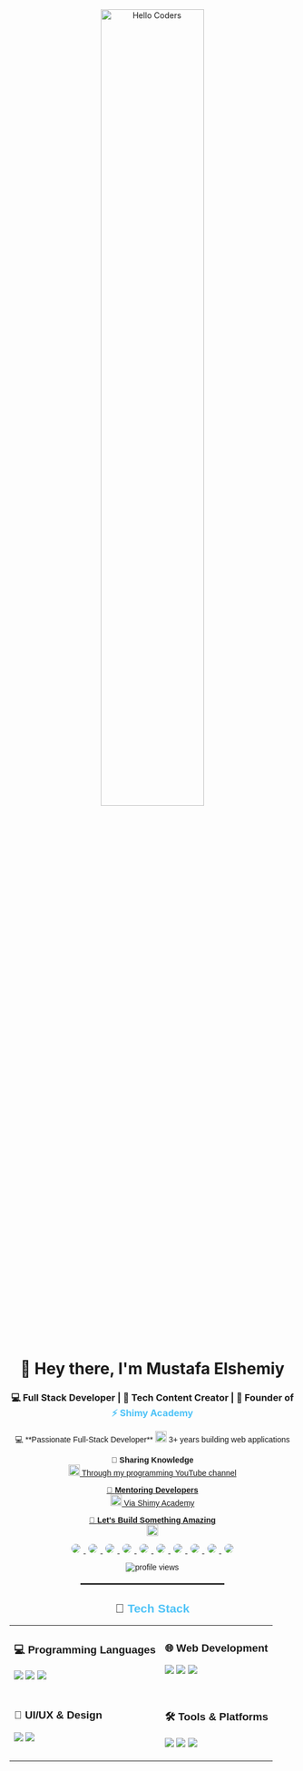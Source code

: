<div align="center">
  <img src="https://github.com/SP-XD/SP-XD/blob/main/images/hellocoders_rounded.gif?raw=true" width="60%" alt="Hello Coders" />
  
  <h1>👋 Hey there, I'm Mustafa Elshemiy</h1>

  <h3>
    💻 Full Stack Developer | 🎥 Tech Content Creator | 🚀 Founder of 
    <a href="https://shimyacademy.com" target="_blank" style="text-decoration: none; color: #4FC3F7; font-weight: bold;">
      ⚡ Shimy Academy
    </a>
  </h3>


<div align="center" style="font-family: Arial, sans-serif;">

<p>
    💻 **Passionate Full-Stack Developer**  
<img src="https://img.icons8.com/color/24/000000/code.png" width="20"/> 3+ years building web applications

🎥 **Sharing Knowledge**  
<a href="https://youtube.com/@mostafaelshemiy8141?si=68NkpJe-hcTtLVsh" target="_blank">
<img src="https://img.icons8.com/color/24/000000/youtube-play.png" width="20"/> Through my programming YouTube channel

🏫 **Mentoring Developers**  
<a href="https://shop.first.emad-host.com/" target="_blank">
<img src="https://img.icons8.com/color/24/000000/online-course.png" width="20"/> Via Shimy Academy

🚀 **Let's Build Something Amazing**  
<img src="https://img.icons8.com/color/24/000000/rocket.png" width="20"/>
  </p>
    <!-- GitHub -->
    <a href="https://github.com/MustafaElshemiy" target="_blank">
      <img src="https://img.shields.io/badge/GitHub-181717?style=for-the-badge&logo=github&logoColor=white" style="border-radius: 10px; transition: all 0.3s; margin: 0 5px;" onmouseover="this.style.transform='scale(1.1)'; this.style.boxShadow='0 0 10px rgba(0,0,0,0.2)'" onmouseout="this.style.transform='scale(1)'; this.style.boxShadow='none'" />
    </a>
    <!-- LinkedIn -->
    <a href="https://www.linkedin.com/in/mostafa-elshemiy-5b8969275/" target="_blank">
      <img src="https://img.shields.io/badge/LinkedIn-0077B5?style=for-the-badge&logo=linkedin&logoColor=white" style="border-radius: 10px; transition: all 0.3s; margin: 0 5px;" onmouseover="this.style.transform='scale(1.1)'; this.style.boxShadow='0 0 10px rgba(0,0,0,0.2)'" onmouseout="this.style.transform='scale(1)'; this.style.boxShadow='none'" />
    </a>
    <!-- YouTube -->
    <a href="https://youtube.com/@mostafaelshemiy8141?si=68NkpJe-hcTtLVsh" target="_blank">
      <img src="https://img.shields.io/badge/YouTube-FF0000?style=for-the-badge&logo=youtube&logoColor=white" style="border-radius: 10px; transition: all 0.3s; margin: 0 5px;" onmouseover="this.style.transform='scale(1.1)'; this.style.boxShadow='0 0 10px rgba(0,0,0,0.2)'" onmouseout="this.style.transform='scale(1)'; this.style.boxShadow='none'" />
    </a>
    <!-- WhatsApp -->
    <a href="https://wa.me/01025814195" target="_blank">
      <img src="https://img.shields.io/badge/WhatsApp-25D366?style=for-the-badge&logo=whatsapp&logoColor=white" style="border-radius: 10px; transition: all 0.3s; margin: 0 5px;" onmouseover="this.style.transform='scale(1.1)'; this.style.boxShadow='0 0 10px rgba(0,0,0,0.2)'" onmouseout="this.style.transform='scale(1)'; this.style.boxShadow='none'" />
    </a>
    <!-- Telegram -->
    <a href="https://t.me/eldon81" target="_blank">
      <img src="https://img.shields.io/badge/Telegram-2CA5E0?style=for-the-badge&logo=telegram&logoColor=white" style="border-radius: 10px; transition: all 0.3s; margin: 0 5px;" onmouseover="this.style.transform='scale(1.1)'; this.style.boxShadow='0 0 10px rgba(0,0,0,0.2)'" onmouseout="this.style.transform='scale(1)'; this.style.boxShadow='none'" />
    </a>
    <!-- Instagram -->
    <a href="https://www.instagram.com/mustafa814195/" target="_blank">
      <img src="https://img.shields.io/badge/Instagram-E4405F?style=for-the-badge&logo=instagram&logoColor=white" style="border-radius: 10px; transition: all 0.3s; margin: 0 5px;" onmouseover="this.style.transform='scale(1.1)'; this.style.boxShadow='0 0 10px rgba(0,0,0,0.2)'" onmouseout="this.style.transform='scale(1)'; this.style.boxShadow='none'" />
    </a>
    <!-- TikTok -->
    <a href="https://www.tiktok.com/@mustafaelshemiy11?is_from_webapp=1&sender_device=pc" target="_blank">
      <img src="https://img.shields.io/badge/TikTok-000000?style=for-the-badge&logo=tiktok&logoColor=white" style="border-radius: 10px; transition: all 0.3s; margin: 0 5px;" onmouseover="this.style.transform='scale(1.1)'; this.style.boxShadow='0 0 10px rgba(0,0,0,0.2)'" onmouseout="this.style.transform='scale(1)'; this.style.boxShadow='none'" />
    </a>
    <!-- Facebook -->
    <a href="https://www.facebook.com/profile.php?id=100085436032025" target="_blank">
      <img src="https://img.shields.io/badge/Facebook-1877F2?style=for-the-badge&logo=facebook&logoColor=white" style="border-radius: 10px; transition: all 0.3s; margin: 0 5px;" onmouseover="this.style.transform='scale(1.1)'; this.style.boxShadow='0 0 10px rgba(0,0,0,0.2)'" onmouseout="this.style.transform='scale(1)'; this.style.boxShadow='none'" />
    </a>
    <!-- Website -->
    <a href="https://shop.first.emad-host.com/" target="_blank">
      <img src="https://img.shields.io/badge/Website-4FC3F7?style=for-the-badge&logo=google-chrome&logoColor=white" style="border-radius: 10px; transition: all 0.3s; margin: 0 5px;" onmouseover="this.style.transform='scale(1.1)'; this.style.boxShadow='0 0 10px rgba(0,0,0,0.2)'" onmouseout="this.style.transform='scale(1)'; this.style.boxShadow='none'" />
    </a>
    <!-- Gmail -->
    <a href="mailto:mostafaelshemiy54@gmail.com" target="_blank">
      <img src="https://img.shields.io/badge/Gmail-EA4335?style=for-the-badge&logo=gmail&logoColor=white" style="border-radius: 10px; transition: all 0.3s; margin: 0 5px;" onmouseover="this.style.transform='scale(1.1)'; this.style.boxShadow='0 0 10px rgba(0,0,0,0.2)'" onmouseout="this.style.transform='scale(1)'; this.style.boxShadow='none'" />
    </a>
</p>  
  <img src="https://komarev.com/ghpvc/?username=yourusername&label=Profile%20Views&color=blueviolet&style=flat-square" alt="profile views" />

  <hr width="50%" style="margin: 20px auto; border: 1px solid #444" />

  <h2>🔧 <span style="color: #4FC3F7">Tech Stack</span></h2>

  <table align="center">
    <tr>
      <td valign="top">
        <h3>💻 Programming Languages</h3>
        <p>
          <img src="https://img.shields.io/badge/JavaScript-F7DF1E?style=flat&logo=javascript&logoColor=black" />
          <img src="https://img.shields.io/badge/TypeScript-3178C6?style=flat&logo=typescript&logoColor=white" />
          <img src="https://img.shields.io/badge/Python-3776AB?style=flat&logo=python&logoColor=white" />
        </p>
      </td>
      <td valign="top">
        <h3>🌐 Web Development</h3>
        <p>
          <img src="https://img.shields.io/badge/React-61DAFB?style=flat&logo=react&logoColor=black" />
          <img src="https://img.shields.io/badge/Next.js-000000?style=flat&logo=nextdotjs&logoColor=white" />
          <img src="https://img.shields.io/badge/Node.js-339933?style=flat&logo=nodedotjs&logoColor=white" />
        </p>
      </td>
    </tr>
    <tr>
      <td valign="top">
        <h3>🎨 UI/UX & Design</h3>
        <p>
          <img src="https://img.shields.io/badge/Tailwind_CSS-38B2AC?style=flat&logo=tailwind-css&logoColor=white" />
          <img src="https://img.shields.io/badge/Figma-F24E1E?style=flat&logo=figma&logoColor=white" />
        </p>
      </td>
      <td valign="top">
        <h3>🛠️ Tools & Platforms</h3>
        <p>
          <img src="https://img.shields.io/badge/Git-F05032?style=flat&logo=git&logoColor=white" />
          <img src="https://img.shields.io/badge/Docker-2496ED?style=flat&logo=docker&logoColor=white" />
          <img src="https://img.shields.io/badge/Vercel-000000?style=flat&logo=vercel&logoColor=white" />
        </p>
      </td>
    </tr>
  </table>
</div>
